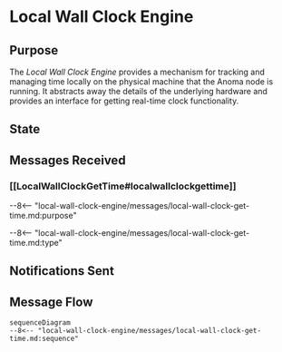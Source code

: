 <div class="engine" markdown>


# Local Wall Clock Engine

## Purpose

<!-- --8<-- [start:purpose] -->

The *Local Wall Clock Engine* provides a mechanism for tracking and managing time locally on the physical machine that the Anoma node is running.
It abstracts away the details of the underlying hardware and
provides an interface for getting real-time clock functionality. 

<!-- --8<-- [end:purpose] -->

## State


## Messages Received

### [[LocalWallClockGetTime#localwallclockgettime]]

--8<-- "local-wall-clock-engine/messages/local-wall-clock-get-time.md:purpose"

--8<-- "local-wall-clock-engine/messages/local-wall-clock-get-time.md:type"


## Notifications Sent


## Message Flow


<!-- --8<-- [start:messages] -->
```mermaid
sequenceDiagram
--8<-- "local-wall-clock-engine/messages/local-wall-clock-get-time.md:sequence"
```
<!-- --8<-- [end:messages] -->

</div>